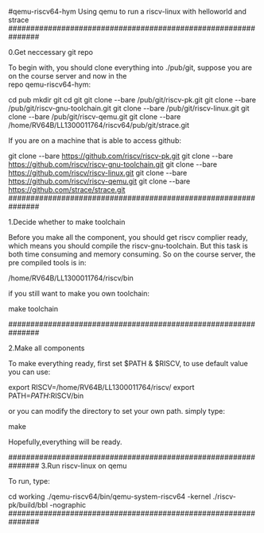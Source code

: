 #qemu-riscv64-hym
Using qemu to run a riscv-linux with helloworld and strace
###############################################################

0.Get neccessary git repo
  
  To begin with, you should clone everything into ./pub/git, 
  suppose you are on the course server and now in the  
  repo qemu-riscv64-hym: 

cd pub
mkdir git
cd git
git clone --bare /pub/git/riscv-pk.git
git clone --bare /pub/git/riscv-gnu-toolchain.git
git clone --bare /pub/git/riscv-linux.git
git clone --bare /pub/git/riscv-qemu.git
git clone --bare /home/RV64B/LL1300011764/riscv64/pub/git/strace.git

If you are on a machine that is able to access github:

git clone --bare https://github.com/riscv/riscv-pk.git
git clone --bare https://github.com/riscv/riscv-gnu-toolchain.git
git clone --bare https://github.com/riscv/riscv-linux.git
git clone --bare https://github.com/riscv/riscv-qemu.git
git clone --bare https://github.com/strace/strace.git
###############################################################

1.Decide whether to make toolchain

Before you make all the component, you should get riscv complier
ready, which means you should compile the riscv-gnu-toolchain.
But this task is both time consuming and memory consuming. So on
the course server, the pre compiled tools is in:

/home/RV64B/LL1300011764/riscv/bin

if you still want to make you own toolchain:

make toolchain

###############################################################

2.Make all components

To make everything ready, first set $PATH & $RISCV, to use default
value you can use:

export RISCV=/home/RV64B/LL1300011764/riscv/
export PATH=$PATH:$RISCV/bin

or you can modify the directory to set your own path.
simply type:

make

Hopefully,everything will be ready.

###############################################################
3.Run riscv-linux on qemu

To run, type:

cd working
./qemu-riscv64/bin/qemu-system-riscv64 -kernel ./riscv-pk/build/bbl -nographic
###############################################################
